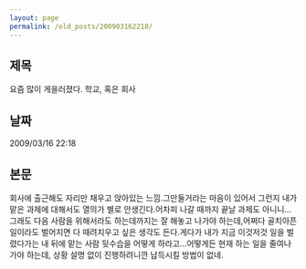```yaml
---
layout: page
permalink: /old_posts/200903162218/
---
```


## 제목
요즘 많이 게을러졌다. 학교, 혹은 회사

## 날짜
2009/03/16 22:18

## 본문
회사에 출근해도 자리만 채우고 앉아있는 느낌.그만둘거라는 마음이 있어서 그런지 내가 맡은 과제에 대해서도 열의가 별로 안생긴다.어차피 나갈 때까지 끝날 과제도 아니니...그래도 다음 사람을 위해서라도 하는데까지는 잘 해놓고 나가야 하는데,어쩌다 골치아픈 일이라도 벌어지면 다 때려치우고 싶은 생각도 든다.게다가 내가 지금 이것저것 일을 벌렸다가는 내 뒤에 맡는 사람 뒷수습을 어떻게 하라고...어떻게든 현재 하는 일을 줄여나가야 하는데, 상황 설명 없이 진행하려니깐 납득시킬 방법이 없네.